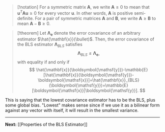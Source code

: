 > [!notation]
> For a symmetric matrix $\mathbf{A}$, we write $\mathbf{A}\geq 0$ to mean that $\mathbf{u}^{T}\mathbf{A}\mathbf{u}\geq 0$ for every vector $\mathbf{u}$. In other words, $\mathbf{A}$ is positive semi-definite. For a pair of symmetric matrices $\mathbf{A}$ and $\mathbf{B}$, we write $\mathbf{A}\geq \mathbf{B}$ to mean $\mathbf{A}-\mathbf{B}\geq 0$.

> [!theorem]
> Let $\mathbf{\Lambda}_{\mathbf{e}}$ denote the error covariance of an arbitrary estimator $\hat{\mathbf{x}}(\bullet)$. Then, the error covariance of the BLS estimator $\mathbf{\Lambda}_{BLS}$ satisfies
> $$
> \mathbf{\Lambda}_{BLS}\leq \mathbf{\mathbf{\Lambda}}_{\mathbf{e}},
> $$
> with equality if and only if
> $$
> \hat{\mathbf{x}}(\boldsymbol{\mathsf{y}})-\mathbb{E}[\hat{\mathbf{x}}(\boldsymbol{\mathsf{y}})-\boldsymbol{\mathsf{x}}]=\hat{\mathbf{x}}_{BLS}(\boldsymbol{\mathsf{y}})=\mathbb{E}[\boldsymbol{\mathsf{x}}|\boldsymbol{\mathsf{y}}].
> $$

This is saying that the lowest covariance estimator has to be the BLS, plus some global bias. "Lowest" makes sense since if we use it as a bilinear form against any vector with itself, it will result in the smallest variance.

---

**Next:** [[Properties of the BLS Estimator]]